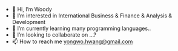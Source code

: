 - 👋 Hi, I’m Woody
- 👀 I’m interested in International Business & Finance & Analysis & Development
- 🌱 I’m currently learning many programming languages.. 
- 💞️ I’m looking to collaborate on ...?
- 📫 How to reach me yongwo.hwang@gmail.com

<!---
yongwohwang/yongwohwang is a ✨ special ✨ repository because its `README.md` (this file) appears on your GitHub profile.
You can click the Preview link to take a look at your changes.
--->
